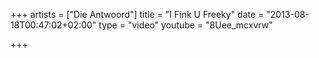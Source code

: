 +++
artists = ["Die Antwoord"]
title = "I Fink U Freeky"
date = "2013-08-18T00:47:02+02:00"
type = "video"
youtube = "8Uee_mcxvrw"

+++
